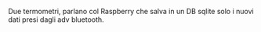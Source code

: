 Due termometri, parlano col Raspberry che salva in un DB sqlite solo i nuovi dati presi dagli adv bluetooth.
